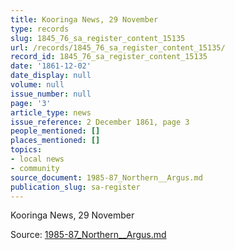 ```yaml
---
title: Kooringa News, 29 November
type: records
slug: 1845_76_sa_register_content_15135
url: /records/1845_76_sa_register_content_15135/
record_id: 1845_76_sa_register_content_15135
date: '1861-12-02'
date_display: null
volume: null
issue_number: null
page: '3'
article_type: news
issue_reference: 2 December 1861, page 3
people_mentioned: []
places_mentioned: []
topics:
- local news
- community
source_document: 1985-87_Northern__Argus.md
publication_slug: sa-register
---
```


Kooringa News, 29 November

Source: [1985-87_Northern__Argus.md](/downloads/markdown/1985-87_Northern__Argus.md)
